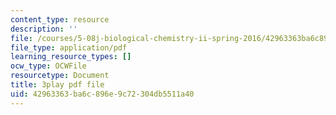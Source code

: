 ```yaml
---
content_type: resource
description: ''
file: /courses/5-08j-biological-chemistry-ii-spring-2016/42963363ba6c896e9c72304db5511a40_3cwTBMI346I.pdf
file_type: application/pdf
learning_resource_types: []
ocw_type: OCWFile
resourcetype: Document
title: 3play pdf file
uid: 42963363-ba6c-896e-9c72-304db5511a40
---
```

